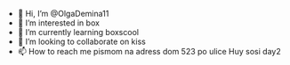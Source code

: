 - 👋 Hi, I’m @OlgaDemina11
- 👀 I’m interested in box
- 🌱 I’m currently learning boxscool
- 💞️ I’m looking to collaborate on kiss
- 📫 How to reach me pismom na adress dom 523 po ulice Huy sosi
day2
<!---
OlgaDemina11/OlgaDemina11 is a ✨ special ✨ repository because its `README.md` (this file) appears on your GitHub profile.
You can click the Preview link to take a look at your changes.
--->
